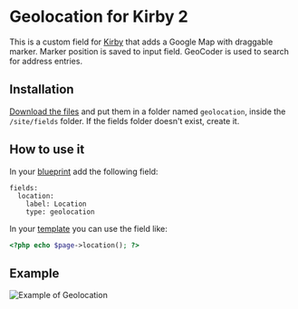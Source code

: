 # Geolocation for Kirby 2

This is a custom field for [Kirby](http://getkirby.com) that adds a Google Map with draggable marker.
Marker position is saved to input field.
GeoCoder is used to search for address entries.

## Installation

[Download the files](https://github.com/lekkerduidelijk/kirby-geolocation-field/archive/master.zip) and put them in a folder named <code>geolocation</code>, inside the <code>/site/fields</code> folder. If the fields folder doesn't exist, create it.

## How to use it

In your [blueprint](http://getkirby.com/docs/panel/blueprints) add the following field:
```
fields:
  location:
    label: Location
    type: geolocation
```

In your [template](http://getkirby.com/docs/templates) you can use the field like:
```php
<?php echo $page->location(); ?>
```

## Example
![Example of Geolocation](https://raw.githubusercontent.com/lekkerduidelijk/kirby-geolocation-field/master/geolocation-field.gif)

